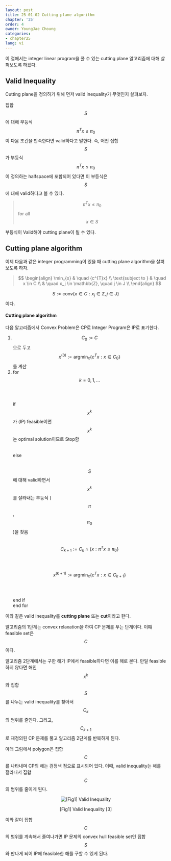 ```yaml
---
layout: post
title: 25-01-02 Cutting plane algorithm
chapter: '25'
order: 4
owner: YoungJae Choung
categories:
- chapter25
lang: vi
---
```


이 절에서는 integer linear program을 풀 수 있는 cutting plane 알고리즘에 대해 살펴보도록 하겠다.

## Valid Inequality
Cutting plane을 정의하기 위해 먼저 valid inequality가 무엇인지 살펴보자. 

집합 $$S$$에 대해 부등식 $$\pi^{T}x \le \pi_{0}$$이 다음 조건을 만족한다면 valid하다고 말한다. 즉, 어떤 집합 $$S$$가 부등식 $$\pi^{T}x \le \pi_{0}$$이 정의하는 halfspace에 포함되어 있다면 이 부등식은 $$S$$에 대해 valid하다고 볼 수 있다.

>$$\pi^{T}x \le \pi_{0}$$ for all $$x \in S$$

부등식이 Valid해야 cutting plane이 될 수 있다.
## Cutting plane algorithm
이제 다음과 같은 integer programming이 있을 때 cutting plane algorithm을 살펴보도록 하자.

> $$
> \begin{align}
>           \min_{x} & \quad {c^{T}x} \\
> \text{subject to } & \quad  x \in C \\
>                    & \quad  x_j \in \mathbb{Z}, \quad j \in J \\
> \end{align}
> $$

$$S := \text{conv} \left \{ x \in C : x_j \in \mathbb{Z}, j \in J \right \}$$이다.

#### Cutting plane algorithm
다음 알고리즘에서 Convex Problem은 CP로 Integer Program은 IP로 표기한다.

1. $$C_{0} := C$$으로 두고 $$x^{(0)} := \text{argmin}_{x} \left\{c^{T}x : x \in C_{0} \right\}$$를 계산
2. for $$k = 0, 1, ...$$ <br>
$$\quad$$if $$x^{k}$$가 (IP) feasible이면 $$x^{k}$$는 optimal solution이므로 Stop함 <br>
$$\quad$$else<br>
$$\quad\quad$$ $$S$$에 대해 valid하면서 $$x^{k}$$를 잘라내는 부등식 ($$\pi$$, $$\pi_{0}$$)을 찾음<br>
$$\quad\quad$$ $$C_{k+1} := C_{k} \cap \{ x : \pi^{T}x \le \pi_{0} \} $$<br>
$$\quad\quad$$ $$x^{(k+1)} := \text{argmin}_{x} \left\{c^{T}x : x \in C_{k+1} \right\}$$<br>
$$\quad$$end if<br>
end for<br>

이와 같은 valid inequality를 **cutting plane** 또는 **cut**이라고 한다.

알고리즘의 1단계는 convex relaxation을 하여 CP 문제를 푸는 단계이다. 이떄 feasible set은 $$C$$이다. 

알고리즘 2단계에서는 구한 해가 IP에서 feasible하다면 이를 해로 본다. 만일 feasible하지 않다면 해인 $$x^{k}$$와 집합 $$S$$를 나누는 valid inequality를 찾아서 $$C_{k}$$의 범위를 줄인다. 그리고, $$C_{k+1}$$로 재정의된 CP 문제를 풀고 알고리즘 2단계를 반복하게 된다. 

아래 그림에서 polygon은 집합 $$C$$를 나타내며 CP의 해는 검정색 점으로 표시되어 있다. 이때, valid inequality는 해를 잘라내서 집합 $$C$$의 범위를 줄이게 된다.

<figure class="image" style="align: center;">
<p align="center">
  <img src="{{ site.baseurl }}/img/chapter_img/chapter25/25_01_02_valid_inequality.png" alt="[Fig1] Valid Inequality">
  <figcaption style="text-align: center;">[Fig1] Valid Inequality [3]</figcaption>
</p>
</figure>

이와 같이 집합 $$C$$의 범위를 계속해서 줄여나가면 IP 문제의 convex hull feasible set인 집합 $$S$$와 만나게 되어 IP에 feasible한 해를 구할 수 있게 된다.
